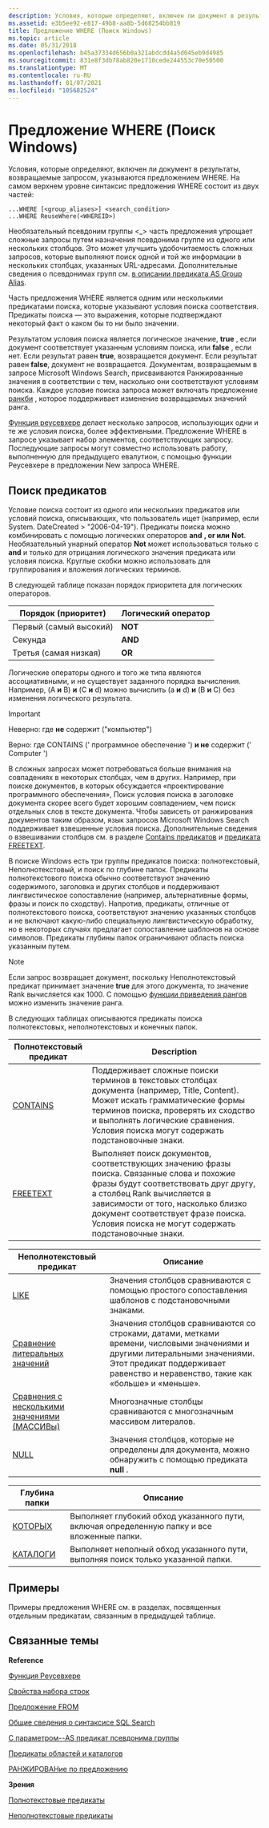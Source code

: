 ```yaml
---
description: Условия, которые определяют, включен ли документ в результаты, возвращаемые запросом, указываются предложением WHERE.
ms.assetid: e3b5ee92-e817-49b8-aa8b-5d68254bb819
title: Предложение WHERE (Поиск Windows)
ms.topic: article
ms.date: 05/31/2018
ms.openlocfilehash: b45a37334d656b0a321abdcdd4a5d045eb9d4985
ms.sourcegitcommit: 831e8f3db78ab820e1710cede244553c70e50500
ms.translationtype: MT
ms.contentlocale: ru-RU
ms.lasthandoff: 01/07/2021
ms.locfileid: "105682524"
---
```

# <a name="where-clause-windows-search"></a>Предложение WHERE (Поиск Windows)

Условия, которые определяют, включен ли документ в результаты, возвращаемые запросом, указываются предложением WHERE. На самом верхнем уровне синтаксис предложения WHERE состоит из двух частей:


```
...WHERE [<group_aliases>] <search_condition>
...WHERE ReuseWhere(<WHEREID>)
```



Необязательный псевдоним группы <\_> часть предложения упрощает сложные запросы путем назначения псевдонима группе из одного или нескольких столбцов. Это может улучшить удобочитаемость сложных запросов, которые выполняют поиск одной и той же информации в нескольких столбцах, указанных URL-адресами. Дополнительные сведения о псевдонимах групп см. [в описании предиката AS Group Alias](-search-sql-with-as.md).

<search condition>Часть предложения WHERE является одним или несколькими предикатами поиска, которые указывают условия поиска соответствия. Предикаты поиска — это выражения, которые подтверждают некоторый факт о каком бы то ни было значении.

Результатом условия поиска является логическое значение, **true** , если документ соответствует указанным условиям поиска, или **false** , если нет. Если результат равен **true**, возвращается документ. Если результат равен **false**, документ не возвращается. Документам, возвращаемым в запросе Microsoft Windows Search, присваиваются Ранжированные значения в соответствии с тем, насколько они соответствуют условиям поиска. Каждое условие поиска запроса может включать предложение [ранкби](-search-sql-rankby.md) , которое поддерживает изменение возвращаемых значений ранга.

[Функция реусевхере](-search-sql-reusewhere.md) делает несколько запросов, использующих одни и те же условия поиска, более эффективными. Предложение WHERE в запросе указывает набор элементов, соответствующих запросу. Последующие запросы могут совместно использовать работу, выполненную для предыдущего евалутион, с помощью функции Реусевхере в предложении New запроса WHERE.

## <a name="search-predicates"></a>Поиск предикатов

Условие поиска состоит из одного или нескольких предикатов или условий поиска, описывающих, что пользователь ищет (например, если System. DateCreated > "2006-04-19"). Предикаты поиска можно комбинировать с помощью логических операторов **and** **, or или** **Not**. Необязательный унарный оператор **Not** может использоваться только с **and** и только для отрицания логического значения предиката или условия поиска. Круглые скобки можно использовать для группирования и вложения логических терминов.

В следующей таблице показан порядок приоритета для логических операторов.



| Порядок (приоритет) | Логический оператор |
|--------------------|------------------|
| Первый (самый высокий)    | **NOT**          |
| Секунда             | **AND**          |
| Третья (самая низкая)     | **OR**           |



 

Логические операторы одного и того же типа являются ассоциативными, и не существует заданного порядка вычисления. Например, (A **и** B) **и** (C **и** d) можно вычислить (a **и** d) **и** (B **и** C) без изменения логического результата.

> [!IMPORTANT]
>
> Неверно: где **не** содержит ("компьютер")
>
> Верно: где CONTAINS (' программное обеспечение ') **и не** содержит (' Computer ')

 

В сложных запросах может потребоваться больше внимания на совпадениях в некоторых столбцах, чем в других. Например, при поиске документов, в которых обсуждается «проектирование программного обеспечения», Поиск условия поиска в заголовке документа скорее всего будет хорошим совпадением, чем поиск отдельных слов в тексте документа. Чтобы зависеть от ранжирования документов таким образом, язык запросов Microsoft Windows Search поддерживает взвешенные условия поиска. Дополнительные сведения о взвешивании столбцов см. в разделе [Contains предикатов](-search-sql-contains.md) и [предиката FREETEXT](-search-sql-freetext.md).

В поиске Windows есть три группы предикатов поиска: полнотекстовый, Неполнотекстовый, и поиск по глубине папок. Предикаты полнотекстового поиска обычно соответствуют значению содержимого, заголовка и других столбцов и поддерживают лингвистическое сопоставление (например, альтернативные формы, фразы и поиск по сходству). Напротив, предикаты, отличные от полнотекстового поиска, соответствуют значению указанных столбцов и не включают какую-либо специальную лингвистическую обработку, но в некоторых случаях предлагает сопоставление шаблонов на основе символов. Предикаты глубины папок ограничивают область поиска указанным путем.

> [!Note]  
> Если запрос возвращает документ, поскольку Неполнотекстовый предикат принимает значение **true** для этого документа, то значение Rank вычисляется как 1000. С помощью [функции приведения рангов](-search-sql-rankby.md) можно изменить значение ранга.

 

В следующих таблицах описываются предикаты поиска полнотекстовых, неполнотекстовых и конечных папок.



| Полнотекстовый предикат                  | Description                                                                                                                                                                                                                                                      |
|--------------------------------------|------------------------------------------------------------------------------------------------------------------------------------------------------------------------------------------------------------------------------------------------------------------|
| [CONTAINS](-search-sql-contains.md) | Поддерживает сложные поиски терминов в текстовых столбцах документа (например, Title, Content). Может искать грамматические формы терминов поиска, проверять их сходство и выполнять логические сравнения. Условия поиска могут содержать подстановочные знаки. |
| [FREETEXT](-search-sql-freetext.md) | Выполняет поиск документов, соответствующих значению фразы поиска. Связанные слова и похожие фразы будут соответствовать друг другу, а столбец Rank вычисляется в зависимости от того, насколько близко документ соответствует фразе поиска. Условия поиска не могут содержать подстановочные знаки.  |



 



| Неполнотекстовый предикат                                                    | Описание                                                                                                                                                                           |
|----------------------------------------------------------------------------|---------------------------------------------------------------------------------------------------------------------------------------------------------------------------------------|
| [LIKE](-search-sql-like.md)                                               | Значения столбцов сравниваются с помощью простого сопоставления шаблонов с подстановочными знаками.                                                                                                    |
| [Сравнение литеральных значений](-search-sql-literalvaluecomparison.md)         | Значения столбцов сравниваются со строками, датами, метками времени, числовыми значениями и другими литеральными значениями. Этот предикат поддерживает равенство и неравенство, такие как «больше» и «меньше». |
| [Сравнения с несколькими значениями (МАССИВы)](-search-sql-multivaluedcomparisons.md) | Многозначные столбцы сравниваются с многозначным массивом литералов.                                                                                                             |
| [NULL](-search-sql-null.md)                                               | Значения столбцов, которые не определены для документа, можно обнаружить с помощью предиката **null** .                                                                                    |



 



| Глубина папки                             | Описание                                                                                        |
|------------------------------------------|----------------------------------------------------------------------------------------------------|
| [КОТОРЫХ](-search-sql-folderdepth.md)     | Выполняет глубокий обход указанного пути, включая определенную папку и все вложенные папки. |
| [КАТАЛОГИ](-search-sql-folderdepth.md) | Выполняет неполный обход указанного пути, выполняя поиск только указанной папки.            |



 

## <a name="examples"></a>Примеры

Примеры предложения WHERE см. в разделах, посвященных отдельным предикатам, связанным в предыдущей таблице.

## <a name="related-topics"></a>Связанные темы

<dl> <dt>

**Reference**
</dt> <dt>

[Функция Реусевхере](-search-sql-reusewhere.md)
</dt> <dt>

[Свойства набора строк](-search-sql-rowset-properties.md)
</dt> <dt>

[Предложение FROM](-search-sql-from.md)
</dt> <dt>

[Общие сведения о синтаксисе SQL Search](-search-sql-ovwofsearchquery.md)
</dt> <dt>

[С параметром--AS предикат псевдонима группы](-search-sql-with-as.md)
</dt> <dt>

[Предикаты областей и каталогов](-search-sql-folderdepth.md)
</dt> <dt>

[РАНЖИРОВАНие по предложению](-search-sql-rankby.md)
</dt> <dt>

**Зрения**
</dt> <dt>

[Полнотекстовые предикаты](-search-sql-fulltextpredicates.md)
</dt> <dt>

[Неполнотекстовые предикаты](-search-sql-nonfulltextpredicates.md)
</dt> </dl>

 

 



